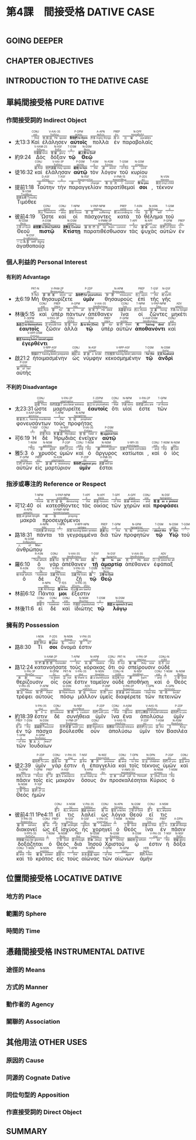 # 第4課　間接受格 DATIVE CASE

```table-of-contents
```




## GOING DEEPER


## CHAPTER OBJECTIVES


## INTRODUCTION TO THE DATIVE CASE


## 單純間接受格 PURE DATIVE

### 作間接受詞的 Indirect Object
- 太13:3 <RUBY><ruby><ruby>Καὶ<rt>- And</rt></ruby><rt><a href='https://bible.fhl.net/new/s.php?N=0&k=02532&m='>καί</a></rt></ruby><rt>CONJ</rt></RUBY>  <RUBY><ruby><ruby><span class='verb'>ἐλάλησεν</span><rt>他說話 He spoke</rt></ruby><rt><a href='https://bible.fhl.net/new/s.php?N=0&k=02980&m='>λαλέω</a></rt></ruby><rt>V-AAI-3S</rt></RUBY>  <RUBY><ruby><ruby>**αὐτοῖς**<rt>**對他們 to them**</rt></ruby><rt><a href='https://bible.fhl.net/new/s.php?N=0&k=00846&m='>αὐτός</a></rt></ruby><rt>P-DPM</rt></RUBY>  <RUBY><ruby><ruby>πολλὰ<rt>許多 many things</rt></ruby><rt><a href='https://bible.fhl.net/new/s.php?N=0&k=04183&m='>πολύς</a></rt></ruby><rt>A-APN</rt></RUBY>  <RUBY><ruby><ruby>ἐν<rt>用 in</rt></ruby><rt><a href='https://bible.fhl.net/new/s.php?N=0&k=01722&m='>ἐν</a></rt></ruby><rt>PREP</rt></RUBY>  <RUBY><ruby><ruby>παραβολαῖς<rt>比喻 parables</rt></ruby><rt><a href='https://bible.fhl.net/new/s.php?N=0&k=03850&m='>παραβολή</a></rt></ruby><rt>N-DPF</rt></RUBY> 
- 約9:24  <RUBY><ruby><ruby><span class='verb'>Δὸς</span><rt>你要歸 Give</rt></ruby><rt><a href='https://bible.fhl.net/new/s.php?N=0&k=01325&m='>δίδωμι</a></rt></ruby><rt>V-AAM-2S</rt></RUBY>  <RUBY><ruby><ruby>δόξαν<rt>榮耀 glory</rt></ruby><rt><a href='https://bible.fhl.net/new/s.php?N=0&k=01391&m='>δόξα</a></rt></ruby><rt>N-ASF</rt></RUBY>  <RUBY><ruby><ruby>**τῷ**<rt>**- -**</rt></ruby><rt><a href='https://bible.fhl.net/new/s.php?N=0&k=03588&m='>ὀ</a></rt></ruby><rt>T-DSM</rt></RUBY>  <RUBY><ruby><ruby>**Θεῷ**<rt>**給上帝 to God!**</rt></ruby><rt><a href='https://bible.fhl.net/new/s.php?N=0&k=02316&m='>θεός</a></rt></ruby><rt>N-DSM</rt></RUBY>  
- 徒16:32 <RUBY><ruby><ruby>καὶ<rt>就 And</rt></ruby><rt><a href='https://bible.fhl.net/new/s.php?N=0&k=02532&m='>καί</a></rt></ruby><rt>CONJ</rt></RUBY>  <RUBY><ruby><ruby><span class='verb'>ἐλάλησαν</span><rt>他們講聽 they spoke</rt></ruby><rt><a href='https://bible.fhl.net/new/s.php?N=0&k=02980&m='>λαλέω</a></rt></ruby><rt>V-AAI-3P</rt></RUBY>  <RUBY><ruby><ruby>**αὐτῷ**<rt>**給他 to him**</rt></ruby><rt><a href='https://bible.fhl.net/new/s.php?N=0&k=00846&m='>αὐτός</a></rt></ruby><rt>P-DSM</rt></RUBY>  <RUBY><ruby><ruby>τὸν<rt>- the</rt></ruby><rt><a href='https://bible.fhl.net/new/s.php?N=0&k=03588&m='>ὀ</a></rt></ruby><rt>T-ASM</rt></RUBY>  <RUBY><ruby><ruby>λόγον<rt>道 word</rt></ruby><rt><a href='https://bible.fhl.net/new/s.php?N=0&k=03056&m='>λόγος</a></rt></ruby><rt>N-ASM</rt></RUBY>  <RUBY><ruby><ruby>τοῦ<rt>- of the</rt></ruby><rt><a href='https://bible.fhl.net/new/s.php?N=0&k=03588&m='>ὀ</a></rt></ruby><rt>T-GSM</rt></RUBY>  <RUBY><ruby><ruby>κυρίου<rt>主 Lord</rt></ruby><rt><a href='https://bible.fhl.net/new/s.php?N=0&k=02962&m='>κύριος</a></rt></ruby><rt>N-GSM</rt></RUBY> 
- 提前1:18  <RUBY><ruby><ruby>Ταύτην<rt>這 This</rt></ruby><rt><a href='https://bible.fhl.net/new/s.php?N=0&k=03778&m='>οὗτος</a></rt></ruby><rt>D-ASF</rt></RUBY>  <RUBY><ruby><ruby>τὴν<rt>- -</rt></ruby><rt><a href='https://bible.fhl.net/new/s.php?N=0&k=03588&m='>ὀ</a></rt></ruby><rt>T-ASF</rt></RUBY>  <RUBY><ruby><ruby>παραγγελίαν<rt>命令 charge</rt></ruby><rt><a href='https://bible.fhl.net/new/s.php?N=0&k=03852&m='>παραγγελία</a></rt></ruby><rt>N-ASF</rt></RUBY>  <RUBY><ruby><ruby><span class='verb'>παρατίθεμαί</span><rt>我交託 I commit</rt></ruby><rt><a href='https://bible.fhl.net/new/s.php?N=0&k=03908&m='>παρατίθημι</a></rt></ruby><rt>V-PMI-1S</rt></RUBY>  <RUBY><ruby><ruby>**σοι**<rt>**你 to you**</rt></ruby><rt><a href='https://bible.fhl.net/new/s.php?N=0&k=04771&m='>σύ</a></rt></ruby><rt>P-2DS</rt></RUBY>  ,  <RUBY><ruby><ruby>τέκνον<rt>我兒 [my] child</rt></ruby><rt><a href='https://bible.fhl.net/new/s.php?N=0&k=05043&m='>τέκνον</a></rt></ruby><rt>N-VSN</rt></RUBY>  <RUBY><ruby><ruby>Τιμόθεε<rt>提摩太啊 Timothy</rt></ruby><rt><a href='https://bible.fhl.net/new/s.php?N=0&k=05095&m='>Τιμόθεος</a></rt></ruby><rt>N-VSM</rt></RUBY> 
- 彼前4:19  <RUBY><ruby><ruby>Ὥστε<rt>所以 Therefore</rt></ruby><rt><a href='https://bible.fhl.net/new/s.php?N=0&k=05620&m='>ὥστε</a></rt></ruby><rt>CONJ</rt></RUBY>  <RUBY><ruby><ruby>καὶ<rt>- also</rt></ruby><rt><a href='https://bible.fhl.net/new/s.php?N=0&k=02532&m='>καί</a></rt></ruby><rt>CONJ</rt></RUBY>  <RUBY><ruby><ruby>οἱ<rt>那些 those</rt></ruby><rt><a href='https://bible.fhl.net/new/s.php?N=0&k=03588&m='>ὀ</a></rt></ruby><rt>T-NPM</rt></RUBY>  <RUBY><ruby><ruby><span class='ptc'>πάσχοντες</span><rt>受苦 suffering</rt></ruby><rt><a href='https://bible.fhl.net/new/s.php?N=0&k=03958&m='>πάσχω</a></rt></ruby><rt>V-PAP-NPM</rt></RUBY>  <RUBY><ruby><ruby>κατὰ<rt>照 according to</rt></ruby><rt><a href='https://bible.fhl.net/new/s.php?N=0&k=02596&m='>κατά</a></rt></ruby><rt>PREP</rt></RUBY>  <RUBY><ruby><ruby>τὸ<rt>- the</rt></ruby><rt><a href='https://bible.fhl.net/new/s.php?N=0&k=03588&m='>ὀ</a></rt></ruby><rt>T-ASN</rt></RUBY>  <RUBY><ruby><ruby>θέλημα<rt>旨意 will</rt></ruby><rt><a href='https://bible.fhl.net/new/s.php?N=0&k=02307&m='>θέλημα</a></rt></ruby><rt>N-ASN</rt></RUBY>  <RUBY><ruby><ruby>τοῦ<rt>- -</rt></ruby><rt><a href='https://bible.fhl.net/new/s.php?N=0&k=03588&m='>ὀ</a></rt></ruby><rt>T-GSM</rt></RUBY>  <RUBY><ruby><ruby>Θεοῦ<rt>上帝 of God</rt></ruby><rt><a href='https://bible.fhl.net/new/s.php?N=0&k=02316&m='>θεός</a></rt></ruby><rt>N-GSM</rt></RUBY>  <RUBY><ruby><ruby>**πιστῷ**<rt>**給信實 to [the] faithful**</rt></ruby><rt><a href='https://bible.fhl.net/new/s.php?N=0&k=04103&m='>πιστός</a></rt></ruby><rt>A-DSM</rt></RUBY>  <RUBY><ruby><ruby>**Κτίστῃ**<rt>**造物主 Creator**</rt></ruby><rt><a href='https://bible.fhl.net/new/s.php?N=0&k=02939&m='>κτίστης</a></rt></ruby><rt>N-DSM</rt></RUBY>  <RUBY><ruby><ruby><span class='verb'>παρατιθέσθωσαν</span><rt>讓他們交 let them commit</rt></ruby><rt><a href='https://bible.fhl.net/new/s.php?N=0&k=03908&m='>παρατίθημι</a></rt></ruby><rt>V-PMM-3P</rt></RUBY>  <RUBY><ruby><ruby>τὰς<rt>- the</rt></ruby><rt><a href='https://bible.fhl.net/new/s.php?N=0&k=03588&m='>ὀ</a></rt></ruby><rt>T-APF</rt></RUBY>  <RUBY><ruby><ruby>ψυχὰς<rt>靈魂 souls</rt></ruby><rt><a href='https://bible.fhl.net/new/s.php?N=0&k=05590&m='>ψυχή</a></rt></ruby><rt>N-APF</rt></RUBY>  <RUBY><ruby><ruby>αὐτῶν<rt>他們 of them</rt></ruby><rt><a href='https://bible.fhl.net/new/s.php?N=0&k=00846&m='>αὐτός</a></rt></ruby><rt>P-GPM</rt></RUBY>  <RUBY><ruby><ruby>ἐν<rt> in</rt></ruby><rt><a href='https://bible.fhl.net/new/s.php?N=0&k=01722&m='>ἐν</a></rt></ruby><rt>PREP</rt></RUBY>  <RUBY><ruby><ruby>ἀγαθοποιΐᾳ<rt>一心為善 well doing</rt></ruby><rt><a href='https://bible.fhl.net/new/s.php?N=0&k=00016&m='>ἀγαθοποιΐα</a></rt></ruby><rt>N-DSF</rt></RUBY>

### 個人利益的 Personal Interest

#### 有利的 Advantage
- 太6:19 <RUBY><ruby><ruby>Μὴ<rt>不 Not</rt></ruby><rt><a href='https://bible.fhl.net/new/s.php?N=0&k=03361&m='>μή</a></rt></ruby><rt>PRT-N</rt></RUBY>  <RUBY><ruby><ruby><span class='verb'>θησαυρίζετε</span><rt>要積蓄 store up</rt></ruby><rt><a href='https://bible.fhl.net/new/s.php?N=0&k=02343&m='>θησαυρίζω</a></rt></ruby><rt>V-PAM-2P</rt></RUBY>  <RUBY><ruby><ruby>**ὑμῖν**<rt>**為你們 for yourselves**</rt></ruby><rt><a href='https://bible.fhl.net/new/s.php?N=0&k=04771&m='>σύ</a></rt></ruby><rt>P-2DP</rt></RUBY>  <RUBY><ruby><ruby>θησαυροὺς<rt>財寶 treasures</rt></ruby><rt><a href='https://bible.fhl.net/new/s.php?N=0&k=02344&m='>θησαυρός</a></rt></ruby><rt>N-APM</rt></RUBY>  <RUBY><ruby><ruby>ἐπὶ<rt>在上 upon</rt></ruby><rt><a href='https://bible.fhl.net/new/s.php?N=0&k=01909&m='>ἐπί</a></rt></ruby><rt>PREP</rt></RUBY>  <RUBY><ruby><ruby>τῆς<rt>- the</rt></ruby><rt><a href='https://bible.fhl.net/new/s.php?N=0&k=03588&m='>ὀ</a></rt></ruby><rt>T-GSF</rt></RUBY>  <RUBY><ruby><ruby>γῆς<rt>地 earth</rt></ruby><rt><a href='https://bible.fhl.net/new/s.php?N=0&k=01093&m='>γῆ</a></rt></ruby><rt>N-GSF</rt></RUBY>  
- 林後5:15  <RUBY><ruby><ruby>καὶ<rt>並且 And</rt></ruby><rt><a href='https://bible.fhl.net/new/s.php?N=0&k=02532&m='>καί</a></rt></ruby><rt>CONJ</rt></RUBY>  <RUBY><ruby><ruby>ὑπὲρ<rt>替 for</rt></ruby><rt><a href='https://bible.fhl.net/new/s.php?N=0&k=05228&m='>ὑπέρ</a></rt></ruby><rt>PREP</rt></RUBY>  <RUBY><ruby><ruby>πάντων<rt>眾人 all</rt></ruby><rt><a href='https://bible.fhl.net/new/s.php?N=0&k=03956&m='>πᾶς</a></rt></ruby><rt>A-GPM</rt></RUBY>  <RUBY><ruby><ruby><span class='verb'>ἀπέθανεν</span><rt>他死了 He died</rt></ruby><rt><a href='https://bible.fhl.net/new/s.php?N=0&k=00599&m='>ἀποθνήσκω</a></rt></ruby><rt>V-AAI-3S</rt></RUBY>    <RUBY><ruby><ruby>ἵνα<rt>為要使 that</rt></ruby><rt><a href='https://bible.fhl.net/new/s.php?N=0&k=02443&m='>ἵνα</a></rt></ruby><rt>CONJ</rt></RUBY>  <RUBY><ruby><ruby>οἱ<rt>的人 those</rt></ruby><rt><a href='https://bible.fhl.net/new/s.php?N=0&k=03588&m='>ὀ</a></rt></ruby><rt>T-NPM</rt></RUBY>  <RUBY><ruby><ruby><span class='ptc'>ζῶντες</span><rt>活著 living</rt></ruby><rt><a href='https://bible.fhl.net/new/s.php?N=0&k=02198&m='>ζάω</a></rt></ruby><rt>V-PAP-NPM</rt></RUBY>  <RUBY><ruby><ruby>μηκέτι<rt>不再 no longer</rt></ruby><rt><a href='https://bible.fhl.net/new/s.php?N=0&k=03371&m='>μηκέτι</a></rt></ruby><rt>ADV</rt></RUBY>  <RUBY><ruby><ruby>**ἑαυτοῖς**<rt>**為自己 to themselves**</rt></ruby><rt><a href='https://bible.fhl.net/new/s.php?N=0&k=01438&m='>ἑαυτοῦ</a></rt></ruby><rt>F-3DPM</rt></RUBY>  <RUBY><ruby><ruby><span class='verb'>ζῶσιν</span><rt>活 should live</rt></ruby><rt><a href='https://bible.fhl.net/new/s.php?N=0&k=02198&m='>ζάω</a></rt></ruby><rt>V-PAS-3P</rt></RUBY>  <RUBY><ruby><ruby>ἀλλὰ<rt>而是 but</rt></ruby><rt><a href='https://bible.fhl.net/new/s.php?N=0&k=00235&m='>ἀλλά</a></rt></ruby><rt>CONJ</rt></RUBY>  <RUBY><ruby><ruby>**τῷ**<rt>**為 to the [One]**</rt></ruby><rt><a href='https://bible.fhl.net/new/s.php?N=0&k=03588&m='>ὀ</a></rt></ruby><rt>T-DSM</rt></RUBY>  <RUBY><ruby><ruby>ὑπὲρ<rt>替 for</rt></ruby><rt><a href='https://bible.fhl.net/new/s.php?N=0&k=05228&m='>ὑπέρ</a></rt></ruby><rt>PREP</rt></RUBY>  <RUBY><ruby><ruby>αὐτῶν<rt>他們 them</rt></ruby><rt><a href='https://bible.fhl.net/new/s.php?N=0&k=00846&m='>αὐτός</a></rt></ruby><rt>P-GPM</rt></RUBY>  <RUBY><ruby><ruby><span class='ptc'>**ἀποθανόντι**</span><rt>**死 having died**</rt></ruby><rt><a href='https://bible.fhl.net/new/s.php?N=0&k=00599&m='>ἀποθνήσκω</a></rt></ruby><rt>V-AAP-DSM</rt></RUBY>  <RUBY><ruby><ruby>καὶ<rt>而 and</rt></ruby><rt><a href='https://bible.fhl.net/new/s.php?N=0&k=02532&m='>καί</a></rt></ruby><rt>CONJ</rt></RUBY>  <RUBY><ruby><ruby><span class='ptc'>**ἐγερθέντι**</span><rt>**復活 having been raised again**</rt></ruby><rt><a href='https://bible.fhl.net/new/s.php?N=0&k=01453&m='>ἐγείρω</a></rt></ruby><rt>V-APP-DSM</rt></RUBY>
- 啟21:2 <RUBY><ruby><ruby><span class='ptc'>ἡτοιμασμένην</span><rt>預備好了 having been prepared</rt></ruby><rt><a href='https://bible.fhl.net/new/s.php?N=0&k=02090&m='>ἑτοιμάζω</a></rt></ruby><rt>V-RPP-ASF</rt></RUBY>  <RUBY><ruby><ruby>ὡς<rt>就如 as</rt></ruby><rt><a href='https://bible.fhl.net/new/s.php?N=0&k=05613&m='>ὡς</a></rt></ruby><rt>CONJ</rt></RUBY>  <RUBY><ruby><ruby>νύμφην<rt>新娘 a bride</rt></ruby><rt><a href='https://bible.fhl.net/new/s.php?N=0&k=03565&m='>νύμφη</a></rt></ruby><rt>N-ASF</rt></RUBY>  <RUBY><ruby><ruby><span class='ptc'>κεκοσμημένην</span><rt>打扮整齊 having been adorned</rt></ruby><rt><a href='https://bible.fhl.net/new/s.php?N=0&k=02885&m='>κοσμέω</a></rt></ruby><rt>V-RPP-ASF</rt></RUBY>  <RUBY><ruby><ruby>**τῷ**<rt>**- for the**</rt></ruby><rt><a href='https://bible.fhl.net/new/s.php?N=0&k=03588&m='>ὀ</a></rt></ruby><rt>T-DSM</rt></RUBY>  <RUBY><ruby><ruby>**ἀνδρὶ**<rt>**丈夫 husband**</rt></ruby><rt><a href='https://bible.fhl.net/new/s.php?N=0&k=00435&m='>ἀνήρ</a></rt></ruby><rt>N-DSM</rt></RUBY>  <RUBY><ruby><ruby>αὐτῆς<rt>她 of her</rt></ruby><rt><a href='https://bible.fhl.net/new/s.php?N=0&k=00846&m='>αὐτός</a></rt></ruby><rt>P-GSF</rt></RUBY>
#### 不利的 Disadvantage
- 太23:31 <RUBY><ruby><ruby>ὥστε<rt>這樣 Thus</rt></ruby><rt><a href='https://bible.fhl.net/new/s.php?N=0&k=05620&m='>ὥστε</a></rt></ruby><rt>CONJ</rt></RUBY>  <RUBY><ruby><ruby><span class='verb'>μαρτυρεῖτε</span><rt>你們見證了 you bear witness</rt></ruby><rt><a href='https://bible.fhl.net/new/s.php?N=0&k=03140&m='>μαρτυρέω</a></rt></ruby><rt>V-PAI-2P</rt></RUBY>  <RUBY><ruby><ruby>**ἑαυτοῖς**<rt>自己 to yourselves</rt></ruby><rt><a href='https://bible.fhl.net/new/s.php?N=0&k=01438&m='>ἑαυτοῦ</a></rt></ruby><rt>F-2DPM</rt></RUBY>  <RUBY><ruby><ruby>ὅτι<rt>- that</rt></ruby><rt><a href='https://bible.fhl.net/new/s.php?N=0&k=03754&m='>ὅτι</a></rt></ruby><rt>CONJ</rt></RUBY>  <RUBY><ruby><ruby>υἱοί<rt>子孫 sons</rt></ruby><rt><a href='https://bible.fhl.net/new/s.php?N=0&k=05207&m='>υἱός</a></rt></ruby><rt>N-NPM</rt></RUBY>  <RUBY><ruby><ruby><span class='verb'>ἐστε</span><rt>你們是 you are</rt></ruby><rt><a href='https://bible.fhl.net/new/s.php?N=0&k=01510&m='>εἰμί</a></rt></ruby><rt>V-PAI-2P</rt></RUBY>  <RUBY><ruby><ruby>τῶν<rt>- of those</rt></ruby><rt><a href='https://bible.fhl.net/new/s.php?N=0&k=03588&m='>ὀ</a></rt></ruby><rt>T-GPM</rt></RUBY>  <RUBY><ruby><ruby><span class='ptc'>φονευσάντων</span><rt>殺害的人 having murdered</rt></ruby><rt><a href='https://bible.fhl.net/new/s.php?N=0&k=05407&m='>φονεύω</a></rt></ruby><rt>V-AAP-GPM</rt></RUBY>  <RUBY><ruby><ruby>τοὺς<rt>- the</rt></ruby><rt><a href='https://bible.fhl.net/new/s.php?N=0&k=03588&m='>ὀ</a></rt></ruby><rt>T-APM</rt></RUBY>  <RUBY><ruby><ruby>προφήτας<rt>先知 prophets</rt></ruby><rt><a href='https://bible.fhl.net/new/s.php?N=0&k=04396&m='>προφήτης</a></rt></ruby><rt>N-APM</rt></RUBY>
- 可6:19 <RUBY><ruby><ruby>Ἡ<rt>- -</rt></ruby><rt><a href='https://bible.fhl.net/new/s.php?N=0&k=03588&m='>ὀ</a></rt></ruby><rt>T-NSF</rt></RUBY>  <RUBY><ruby><ruby>δὲ<rt>於是 And</rt></ruby><rt><a href='https://bible.fhl.net/new/s.php?N=0&k=01161&m='>δέ</a></rt></ruby><rt>CONJ</rt></RUBY>  <RUBY><ruby><ruby>Ἡρῳδιὰς<rt>希羅底 Herodias</rt></ruby><rt><a href='https://bible.fhl.net/new/s.php?N=0&k=02266&m='>Ἡρωδιάς</a></rt></ruby><rt>N-NSF</rt></RUBY>  <RUBY><ruby><ruby><span class='verb'>ἐνεῖχεν</span><rt>懷恨 held it</rt></ruby><rt><a href='https://bible.fhl.net/new/s.php?N=0&k=01758&m='>ἐνέχω</a></rt></ruby><rt>V-IAI-3S</rt></RUBY>  <RUBY><ruby><ruby>**αὐτῷ**<rt>**他 against him**</rt></ruby><rt><a href='https://bible.fhl.net/new/s.php?N=0&k=00846&m='>αὐτός</a></rt></ruby><rt>P-DSM</rt></RUBY>  
- 雅5:3 <RUBY><ruby><ruby>ὁ<rt>- The</rt></ruby><rt><a href='https://bible.fhl.net/new/s.php?N=0&k=03588&m='>ὀ</a></rt></ruby><rt>T-NSM</rt></RUBY>  <RUBY><ruby><ruby>χρυσὸς<rt>金 gold</rt></ruby><rt><a href='https://bible.fhl.net/new/s.php?N=0&k=05557&m='>χρυσός</a></rt></ruby><rt>N-NSM</rt></RUBY>  <RUBY><ruby><ruby>ὑμῶν<rt>你們 of you</rt></ruby><rt><a href='https://bible.fhl.net/new/s.php?N=0&k=04771&m='>σύ</a></rt></ruby><rt>P-2GP</rt></RUBY>  <RUBY><ruby><ruby>καὶ<rt>- and</rt></ruby><rt><a href='https://bible.fhl.net/new/s.php?N=0&k=02532&m='>καί</a></rt></ruby><rt>CONJ</rt></RUBY>  <RUBY><ruby><ruby>ὁ<rt>- the</rt></ruby><rt><a href='https://bible.fhl.net/new/s.php?N=0&k=03588&m='>ὀ</a></rt></ruby><rt>T-NSM</rt></RUBY>  <RUBY><ruby><ruby>ἄργυρος<rt>銀 silver</rt></ruby><rt><a href='https://bible.fhl.net/new/s.php?N=0&k=00696&m='>ἄργυρος</a></rt></ruby><rt>N-NSM</rt></RUBY>  <RUBY><ruby><ruby><span class='verb'>κατίωται</span><rt>生銹了 have corroded</rt></ruby><rt><a href='https://bible.fhl.net/new/s.php?N=0&k=02728&m='>κατιόομαι</a></rt></ruby><rt>V-RPI-3S</rt></RUBY> ,  <RUBY><ruby><ruby>καὶ<rt>- and</rt></ruby><rt><a href='https://bible.fhl.net/new/s.php?N=0&k=02532&m='>καί</a></rt></ruby><rt>CONJ</rt></RUBY>  <RUBY><ruby><ruby>ὁ<rt>- the</rt></ruby><rt><a href='https://bible.fhl.net/new/s.php?N=0&k=03588&m='>ὀ</a></rt></ruby><rt>T-NSM</rt></RUBY>  <RUBY><ruby><ruby>ἰὸς<rt>銹 rust</rt></ruby><rt><a href='https://bible.fhl.net/new/s.php?N=0&k=02447&m='>ἰός</a></rt></ruby><rt>N-NSM</rt></RUBY>  <RUBY><ruby><ruby>αὐτῶν<rt>它們 of them</rt></ruby><rt><a href='https://bible.fhl.net/new/s.php?N=0&k=00846&m='>αὐτός</a></rt></ruby><rt>P-GPM</rt></RUBY>  <RUBY><ruby><ruby>εἰς<rt> for</rt></ruby><rt><a href='https://bible.fhl.net/new/s.php?N=0&k=01519&m='>εἰς</a></rt></ruby><rt>PREP</rt></RUBY>  <RUBY><ruby><ruby>μαρτύριον<rt>證據 a testimony</rt></ruby><rt><a href='https://bible.fhl.net/new/s.php?N=0&k=03142&m='>μαρτύριον</a></rt></ruby><rt>N-ASN</rt></RUBY>  <RUBY><ruby><ruby>**ὑμῖν**<rt>**對你們 against you**</rt></ruby><rt><a href='https://bible.fhl.net/new/s.php?N=0&k=04771&m='>σύ</a></rt></ruby><rt>P-2DP</rt></RUBY>  <RUBY><ruby><ruby><span class='verb'>ἔσται</span><rt>將要 will be</rt></ruby><rt><a href='https://bible.fhl.net/new/s.php?N=0&k=01510&m='>εἰμί</a></rt></ruby><rt>V-FMI-3S</rt></RUBY> 
### 指涉或專注的 Reference or Respect
- 可12:40 <RUBY><ruby><ruby>οἱ<rt>- those</rt></ruby><rt><a href='https://bible.fhl.net/new/s.php?N=0&k=03588&m='>ὀ</a></rt></ruby><rt>T-NPM</rt></RUBY>  <RUBY><ruby><ruby><span class='ptc'>κατεσθίοντες</span><rt>他們侵吞 devouring</rt></ruby><rt><a href='https://bible.fhl.net/new/s.php?N=0&k=02719&m='>κατεσθίω</a></rt></ruby><rt>V-PAP-NPM</rt></RUBY>  <RUBY><ruby><ruby>τὰς<rt>- the</rt></ruby><rt><a href='https://bible.fhl.net/new/s.php?N=0&k=03588&m='>ὀ</a></rt></ruby><rt>T-APF</rt></RUBY>  <RUBY><ruby><ruby>οἰκίας<rt>家産 houses</rt></ruby><rt><a href='https://bible.fhl.net/new/s.php?N=0&k=03614&m='>οἰκία</a></rt></ruby><rt>N-APF</rt></RUBY>  <RUBY><ruby><ruby>τῶν<rt>- of the</rt></ruby><rt><a href='https://bible.fhl.net/new/s.php?N=0&k=03588&m='>ὀ</a></rt></ruby><rt>T-GPF</rt></RUBY>  <RUBY><ruby><ruby>χηρῶν<rt>寡婦 widows</rt></ruby><rt><a href='https://bible.fhl.net/new/s.php?N=0&k=05503&m='>χήρα</a></rt></ruby><rt>A-GPF</rt></RUBY>  <RUBY><ruby><ruby>καὶ<rt>- and</rt></ruby><rt><a href='https://bible.fhl.net/new/s.php?N=0&k=02532&m='>καί</a></rt></ruby><rt>CONJ</rt></RUBY>  <RUBY><ruby><ruby>**προφάσει**<rt>**假意 as a pretext**</rt></ruby><rt><a href='https://bible.fhl.net/new/s.php?N=0&k=04392&m='>πρόφασις</a></rt></ruby><rt>N-DSF</rt></RUBY>  <RUBY><ruby><ruby>μακρὰ<rt>很長 at great length</rt></ruby><rt><a href='https://bible.fhl.net/new/s.php?N=0&k=03117&m='>μακρός</a></rt></ruby><rt>A-APN</rt></RUBY>  <RUBY><ruby><ruby><span class='ptc'>προσευχόμενοι</span><rt>禱告 praying</rt></ruby><rt><a href='https://bible.fhl.net/new/s.php?N=0&k=04336&m='>προσεύχομαι</a></rt></ruby><rt>V-PMP-NPM</rt></RUBY>   
- 路18:31 <RUBY><ruby><ruby>πάντα<rt>一切的事 all things</rt></ruby><rt><a href='https://bible.fhl.net/new/s.php?N=0&k=03956&m='>πᾶς</a></rt></ruby><rt>A-NPN</rt></RUBY>  <RUBY><ruby><ruby>τὰ<rt>- -</rt></ruby><rt><a href='https://bible.fhl.net/new/s.php?N=0&k=03588&m='>ὀ</a></rt></ruby><rt>T-NPN</rt></RUBY>  <RUBY><ruby><ruby><span class='ptc'>γεγραμμένα</span><rt>所寫 having been written</rt></ruby><rt><a href='https://bible.fhl.net/new/s.php?N=0&k=01125&m='>γράφω</a></rt></ruby><rt>V-RPP-NPN</rt></RUBY>  <RUBY><ruby><ruby>διὰ<rt>藉著 by</rt></ruby><rt><a href='https://bible.fhl.net/new/s.php?N=0&k=01223&m='>διά</a></rt></ruby><rt>PREP</rt></RUBY>  <RUBY><ruby><ruby>τῶν<rt>- the</rt></ruby><rt><a href='https://bible.fhl.net/new/s.php?N=0&k=03588&m='>ὀ</a></rt></ruby><rt>T-GPM</rt></RUBY>  <RUBY><ruby><ruby>προφητῶν<rt>先知 prophets</rt></ruby><rt><a href='https://bible.fhl.net/new/s.php?N=0&k=04396&m='>προφήτης</a></rt></ruby><rt>N-GPM</rt></RUBY>  <RUBY><ruby><ruby>**τῷ**<rt>**- about the**</rt></ruby><rt><a href='https://bible.fhl.net/new/s.php?N=0&k=03588&m='>ὀ</a></rt></ruby><rt>T-DSM</rt></RUBY>  <RUBY><ruby><ruby>**Υἱῷ**<rt>**子 Son**</rt></ruby><rt><a href='https://bible.fhl.net/new/s.php?N=0&k=05207&m='>υἱός</a></rt></ruby><rt>N-DSM</rt></RUBY>  <RUBY><ruby><ruby>τοῦ<rt>- -</rt></ruby><rt><a href='https://bible.fhl.net/new/s.php?N=0&k=03588&m='>ὀ</a></rt></ruby><rt>T-GSM</rt></RUBY>  <RUBY><ruby><ruby>ἀνθρώπου<rt>人 of Man</rt></ruby><rt><a href='https://bible.fhl.net/new/s.php?N=0&k=00444&m='>ἄνθρωπος</a></rt></ruby><rt>N-GSM</rt></RUBY>
- 羅6:10 <RUBY><ruby><ruby>ὃ<rt>- That which</rt></ruby><rt><a href='https://bible.fhl.net/new/s.php?N=0&k=03739&m='>ὅς</a></rt></ruby><rt>R-ASN</rt></RUBY>  <RUBY><ruby><ruby>γὰρ<rt>原來 for</rt></ruby><rt><a href='https://bible.fhl.net/new/s.php?N=0&k=01063&m='>γάρ</a></rt></ruby><rt>CONJ</rt></RUBY>  <RUBY><ruby><ruby><span class='verb'>ἀπέθανεν</span><rt>他死了 He died</rt></ruby><rt><a href='https://bible.fhl.net/new/s.php?N=0&k=00599&m='>ἀποθνήσκω</a></rt></ruby><rt>V-AAI-3S</rt></RUBY>    <RUBY><ruby><ruby>**τῇ**<rt>**向 -**</rt></ruby><rt><a href='https://bible.fhl.net/new/s.php?N=0&k=03588&m='>ὀ</a></rt></ruby><rt>T-DSF</rt></RUBY>  <RUBY><ruby><ruby>**ἁμαρτίᾳ**<rt>**罪 to sin**</rt></ruby><rt><a href='https://bible.fhl.net/new/s.php?N=0&k=00266&m='>ἁμαρτία</a></rt></ruby><rt>N-DSF</rt></RUBY>  <RUBY><ruby><ruby><span class='verb'>ἀπέθανεν</span><rt>死了 He died</rt></ruby><rt><a href='https://bible.fhl.net/new/s.php?N=0&k=00599&m='>ἀποθνήσκω</a></rt></ruby><rt>V-AAI-3S</rt></RUBY>  <RUBY><ruby><ruby>ἐφάπαξ<rt>只一次 once for all</rt></ruby><rt><a href='https://bible.fhl.net/new/s.php?N=0&k=02178&m='>ἐφάπαξ</a></rt></ruby><rt>ADV</rt></RUBY>    <RUBY><ruby><ruby>ὃ<rt>他 that which</rt></ruby><rt><a href='https://bible.fhl.net/new/s.php?N=0&k=03739&m='>ὅς</a></rt></ruby><rt>R-ASN</rt></RUBY>  <RUBY><ruby><ruby>δὲ<rt>- however</rt></ruby><rt><a href='https://bible.fhl.net/new/s.php?N=0&k=01161&m='>δέ</a></rt></ruby><rt>CONJ</rt></RUBY>  <RUBY><ruby><ruby><span class='verb'>ζῇ</span><rt>活著 He lives</rt></ruby><rt><a href='https://bible.fhl.net/new/s.php?N=0&k=02198&m='>ζάω</a></rt></ruby><rt>V-PAI-3S</rt></RUBY>    <RUBY><ruby><ruby><span class='verb'>ζῇ</span><rt>活著 He lives</rt></ruby><rt><a href='https://bible.fhl.net/new/s.php?N=0&k=02198&m='>ζάω</a></rt></ruby><rt>V-PAI-3S</rt></RUBY>  <RUBY><ruby><ruby>**τῷ**<rt>**向 -**</rt></ruby><rt><a href='https://bible.fhl.net/new/s.php?N=0&k=03588&m='>ὀ</a></rt></ruby><rt>T-DSM</rt></RUBY>  <RUBY><ruby><ruby>**Θεῷ**<rt>**上帝 to God**</rt></ruby><rt><a href='https://bible.fhl.net/new/s.php?N=0&k=02316&m='>θεός</a></rt></ruby><rt>N-DSM</rt></RUBY>
- 林前6:12   <RUBY><ruby><ruby>Πάντα<rt>凡事 All things</rt></ruby><rt><a href='https://bible.fhl.net/new/s.php?N=0&k=03956&m='>πᾶς</a></rt></ruby><rt>A-NPN</rt></RUBY>  <RUBY><ruby><ruby>**μοι**<rt>**我 to me**</rt></ruby><rt><a href='https://bible.fhl.net/new/s.php?N=0&k=01473&m='>ἐγώ</a></rt></ruby><rt>P-1DS</rt></RUBY>  <RUBY><ruby><ruby><span class='verb'>ἔξεστιν</span><rt>可以做 are lawful</rt></ruby><rt><a href='https://bible.fhl.net/new/s.php?N=0&k=01832&m='>ἔξεστι, ἐξόν</a></rt></ruby><rt>V-PAI-3S</rt></RUBY> 
- 林後11:6  <RUBY><ruby><ruby>εἰ<rt>即使 If</rt></ruby><rt><a href='https://bible.fhl.net/new/s.php?N=0&k=01487&m='>εἰ</a></rt></ruby><rt>CONJ</rt></RUBY>  <RUBY><ruby><ruby>δὲ<rt>- however</rt></ruby><rt><a href='https://bible.fhl.net/new/s.php?N=0&k=01161&m='>δέ</a></rt></ruby><rt>CONJ</rt></RUBY>  <RUBY><ruby><ruby>καὶ<rt>- even</rt></ruby><rt><a href='https://bible.fhl.net/new/s.php?N=0&k=02532&m='>καί</a></rt></ruby><rt>CONJ</rt></RUBY>  <RUBY><ruby><ruby>ἰδιώτης<rt>不擅於 unpolished</rt></ruby><rt><a href='https://bible.fhl.net/new/s.php?N=0&k=02399&m='>ἰδιώτης</a></rt></ruby><rt>N-NSM</rt></RUBY>  <RUBY><ruby><ruby>**τῷ**<rt>**- -**</rt></ruby><rt><a href='https://bible.fhl.net/new/s.php?N=0&k=03588&m='>ὀ</a></rt></ruby><rt>T-DSM</rt></RUBY>  <RUBY><ruby><ruby>**λόγῳ**<rt>**說話 in speech [I am]**</rt></ruby><rt><a href='https://bible.fhl.net/new/s.php?N=0&k=03056&m='>λόγος</a></rt></ruby><rt>N-DSM</rt></RUBY>  

### 擁有的 Possession
- 路8:30   <RUBY><ruby><ruby>Τί<rt>甚麼 What</rt></ruby><rt><a href='https://bible.fhl.net/new/s.php?N=0&k=05101&m='>τίς</a></rt></ruby><rt>I-NSN</rt></RUBY>  <RUBY><ruby><ruby>**σοι**<rt>**你 your**</rt></ruby><rt><a href='https://bible.fhl.net/new/s.php?N=0&k=04771&m='>σύ</a></rt></ruby><rt>P-2DS</rt></RUBY>  <RUBY><ruby><ruby>ὄνομά<rt>名 name</rt></ruby><rt><a href='https://bible.fhl.net/new/s.php?N=0&k=03686&m='>ὄνομα</a></rt></ruby><rt>N-NSN</rt></RUBY>  <RUBY><ruby><ruby><span class='verb'>ἐστιν</span><rt>是 is?</rt></ruby><rt><a href='https://bible.fhl.net/new/s.php?N=0&k=01510&m='>εἰμί</a></rt></ruby><rt>V-PAI-3S</rt></RUBY>   
- 路12:24 <RUBY><ruby><ruby><span class='verb'>κατανοήσατε</span><rt>你們要思想 Consider</rt></ruby><rt><a href='https://bible.fhl.net/new/s.php?N=0&k=02657&m='>κατανοέω</a></rt></ruby><rt>V-AAM-2P</rt></RUBY>  <RUBY><ruby><ruby>τοὺς<rt>- the</rt></ruby><rt><a href='https://bible.fhl.net/new/s.php?N=0&k=03588&m='>ὀ</a></rt></ruby><rt>T-APM</rt></RUBY>  <RUBY><ruby><ruby>κόρακας<rt>烏鴉 ravens</rt></ruby><rt><a href='https://bible.fhl.net/new/s.php?N=0&k=02876&m='>κόραξ</a></rt></ruby><rt>N-APM</rt></RUBY>  <RUBY><ruby><ruby>ὅτι<rt>- that</rt></ruby><rt><a href='https://bible.fhl.net/new/s.php?N=0&k=03754&m='>ὅτι</a></rt></ruby><rt>CONJ</rt></RUBY>  <RUBY><ruby><ruby>οὐ<rt>不 not</rt></ruby><rt><a href='https://bible.fhl.net/new/s.php?N=0&k=03756&m='>οὐ</a></rt></ruby><rt>PRT-N</rt></RUBY>  <RUBY><ruby><ruby><span class='verb'>σπείρουσιν</span><rt>撒種 they sow</rt></ruby><rt><a href='https://bible.fhl.net/new/s.php?N=0&k=04687&m='>σπείρω</a></rt></ruby><rt>V-PAI-3P</rt></RUBY>  <RUBY><ruby><ruby>οὐδὲ<rt>也不 nor</rt></ruby><rt><a href='https://bible.fhl.net/new/s.php?N=0&k=03761&m='>οὐδέ</a></rt></ruby><rt>CONJ-N</rt></RUBY>  <RUBY><ruby><ruby><span class='verb'>θερίζουσιν</span><rt>收割 reap</rt></ruby><rt><a href='https://bible.fhl.net/new/s.php?N=0&k=02325&m='>θερίζω</a></rt></ruby><rt>V-PAI-3P</rt></RUBY>    <RUBY><ruby><ruby>οἷς<rt>- to them</rt></ruby><rt><a href='https://bible.fhl.net/new/s.php?N=0&k=03739&m='>ὅς</a></rt></ruby><rt>R-DPM</rt></RUBY>  <RUBY><ruby><ruby>οὐκ<rt>沒 not</rt></ruby><rt><a href='https://bible.fhl.net/new/s.php?N=0&k=03756&m='>οὐ</a></rt></ruby><rt>PRT-N</rt></RUBY>  <RUBY><ruby><ruby><span class='verb'>ἔστιν</span><rt>有 there is</rt></ruby><rt><a href='https://bible.fhl.net/new/s.php?N=0&k=01510&m='>εἰμί</a></rt></ruby><rt>V-PAI-3S</rt></RUBY>  <RUBY><ruby><ruby>ταμεῖον<rt>倉 a storehouse</rt></ruby><rt><a href='https://bible.fhl.net/new/s.php?N=0&k=05009&m='>ταμεῖον</a></rt></ruby><rt>N-NSN</rt></RUBY>  <RUBY><ruby><ruby>οὐδὲ<rt>也沒有 nor</rt></ruby><rt><a href='https://bible.fhl.net/new/s.php?N=0&k=03761&m='>οὐδέ</a></rt></ruby><rt>CONJ-N</rt></RUBY>  <RUBY><ruby><ruby>ἀποθήκη<rt>庫 barn</rt></ruby><rt><a href='https://bible.fhl.net/new/s.php?N=0&k=00596&m='>ἀποθήκη</a></rt></ruby><rt>N-NSF</rt></RUBY>    <RUBY><ruby><ruby>καὶ<rt>- and</rt></ruby><rt><a href='https://bible.fhl.net/new/s.php?N=0&k=02532&m='>καί</a></rt></ruby><rt>CONJ</rt></RUBY>  <RUBY><ruby><ruby>ὁ<rt>- -</rt></ruby><rt><a href='https://bible.fhl.net/new/s.php?N=0&k=03588&m='>ὀ</a></rt></ruby><rt>T-NSM</rt></RUBY>  <RUBY><ruby><ruby>Θεὸς<rt>上帝 God</rt></ruby><rt><a href='https://bible.fhl.net/new/s.php?N=0&k=02316&m='>θεός</a></rt></ruby><rt>N-NSM</rt></RUBY>  <RUBY><ruby><ruby><span class='verb'>τρέφει</span><rt>養活 feeds</rt></ruby><rt><a href='https://bible.fhl.net/new/s.php?N=0&k=05142&m='>τρέφω</a></rt></ruby><rt>V-PAI-3S</rt></RUBY>  <RUBY><ruby><ruby>αὐτούς<rt>牠們 them</rt></ruby><rt><a href='https://bible.fhl.net/new/s.php?N=0&k=00846&m='>αὐτός</a></rt></ruby><rt>P-APM</rt></RUBY>    <RUBY><ruby><ruby>πόσῳ<rt>多 How much</rt></ruby><rt><a href='https://bible.fhl.net/new/s.php?N=0&k=04214&m='>πόσος</a></rt></ruby><rt>Q-DSN</rt></RUBY>  <RUBY><ruby><ruby>μᾶλλον<rt>更加 more</rt></ruby><rt><a href='https://bible.fhl.net/new/s.php?N=0&k=03123&m='>μᾶλλον</a></rt></ruby><rt>ADV</rt></RUBY>  <RUBY><ruby><ruby>ὑμεῖς<rt>你們 you</rt></ruby><rt><a href='https://bible.fhl.net/new/s.php?N=0&k=04771&m='>σύ</a></rt></ruby><rt>P-2NP</rt></RUBY>  <RUBY><ruby><ruby><span class='verb'>διαφέρετε</span><rt>更貴重 are valuable</rt></ruby><rt><a href='https://bible.fhl.net/new/s.php?N=0&k=01308&m='>διαφέρω</a></rt></ruby><rt>V-PAI-2P</rt></RUBY>  <RUBY><ruby><ruby>τῶν<rt>- than the</rt></ruby><rt><a href='https://bible.fhl.net/new/s.php?N=0&k=03588&m='>ὀ</a></rt></ruby><rt>T-GPN</rt></RUBY>  <RUBY><ruby><ruby>πετεινῶν<rt>飛鳥 birds!</rt></ruby><rt><a href='https://bible.fhl.net/new/s.php?N=0&k=04071&m='>πετεινός</a></rt></ruby><rt>A-GPN</rt></RUBY>

- 約18:39 <RUBY><ruby><ruby><span class='verb'>ἔστιν</span><rt>有 It is</rt></ruby><rt><a href='https://bible.fhl.net/new/s.php?N=0&k=01510&m='>εἰμί</a></rt></ruby><rt>V-PAI-3S</rt></RUBY>  <RUBY><ruby><ruby>δὲ<rt>但 however</rt></ruby><rt><a href='https://bible.fhl.net/new/s.php?N=0&k=01161&m='>δέ</a></rt></ruby><rt>CONJ</rt></RUBY>  <RUBY><ruby><ruby>συνήθεια<rt>慣例 a custom</rt></ruby><rt><a href='https://bible.fhl.net/new/s.php?N=0&k=04914&m='>συνήθεια</a></rt></ruby><rt>N-NSF</rt></RUBY>  <RUBY><ruby><ruby>ὑμῖν<rt>你們 with you</rt></ruby><rt><a href='https://bible.fhl.net/new/s.php?N=0&k=04771&m='>σύ</a></rt></ruby><rt>P-2DP</rt></RUBY>  <RUBY><ruby><ruby>ἵνα<rt>- that</rt></ruby><rt><a href='https://bible.fhl.net/new/s.php?N=0&k=02443&m='>ἵνα</a></rt></ruby><rt>CONJ</rt></RUBY>  <RUBY><ruby><ruby>ἕνα<rt>一個 one</rt></ruby><rt><a href='https://bible.fhl.net/new/s.php?N=0&k=01520&m='>εἷς</a></rt></ruby><rt>A-ASM</rt></RUBY>  <RUBY><ruby><ruby><span class='verb'>ἀπολύσω</span><rt>我可以釋放 I should release</rt></ruby><rt><a href='https://bible.fhl.net/new/s.php?N=0&k=00630&m='>ἀπολύω</a></rt></ruby><rt>V-AAS-1S</rt></RUBY>  <RUBY><ruby><ruby>ὑμῖν<rt>給你們 to you</rt></ruby><rt><a href='https://bible.fhl.net/new/s.php?N=0&k=04771&m='>σύ</a></rt></ruby><rt>P-2DP</rt></RUBY>  <RUBY><ruby><ruby>ἐν<rt>在 at</rt></ruby><rt><a href='https://bible.fhl.net/new/s.php?N=0&k=01722&m='>ἐν</a></rt></ruby><rt>PREP</rt></RUBY>  <RUBY><ruby><ruby>τῷ<rt>- the</rt></ruby><rt><a href='https://bible.fhl.net/new/s.php?N=0&k=03588&m='>ὀ</a></rt></ruby><rt>T-DSN</rt></RUBY>  <RUBY><ruby><ruby>πάσχα<rt>逾越節 Passover</rt></ruby><rt><a href='https://bible.fhl.net/new/s.php?N=0&k=03957&m='>πάσχα</a></rt></ruby><rt>N-DSN</rt></RUBY>    <RUBY><ruby><ruby><span class='verb'>βούλεσθε</span><rt>你們想要 wish you</rt></ruby><rt><a href='https://bible.fhl.net/new/s.php?N=0&k=01014&m='>βούλομαι</a></rt></ruby><rt>V-PMI-2P</rt></RUBY>  <RUBY><ruby><ruby>οὖν<rt>那麼 therefore</rt></ruby><rt><a href='https://bible.fhl.net/new/s.php?N=0&k=03767&m='>οὖν</a></rt></ruby><rt>CONJ</rt></RUBY>  <RUBY><ruby><ruby><span class='verb'>ἀπολύσω</span><rt>我釋放 I should release</rt></ruby><rt><a href='https://bible.fhl.net/new/s.php?N=0&k=00630&m='>ἀπολύω</a></rt></ruby><rt>V-AAS-1S</rt></RUBY>  <RUBY><ruby><ruby>ὑμῖν<rt>給你們 to you</rt></ruby><rt><a href='https://bible.fhl.net/new/s.php?N=0&k=04771&m='>σύ</a></rt></ruby><rt>P-2DP</rt></RUBY>  <RUBY><ruby><ruby>τὸν<rt>這 the</rt></ruby><rt><a href='https://bible.fhl.net/new/s.php?N=0&k=03588&m='>ὀ</a></rt></ruby><rt>T-ASM</rt></RUBY>  <RUBY><ruby><ruby>Βασιλέα<rt>王 King</rt></ruby><rt><a href='https://bible.fhl.net/new/s.php?N=0&k=00935&m='>βασιλεύς</a></rt></ruby><rt>N-ASM</rt></RUBY>  <RUBY><ruby><ruby>τῶν<rt>- of the</rt></ruby><rt><a href='https://bible.fhl.net/new/s.php?N=0&k=03588&m='>ὀ</a></rt></ruby><rt>T-GPM</rt></RUBY>  <RUBY><ruby><ruby>Ἰουδαίων<rt>猶太人 Jews?</rt></ruby><rt><a href='https://bible.fhl.net/new/s.php?N=0&k=02453&m='>Ἰουδαῖος</a></rt></ruby><rt>A-GPM</rt></RUBY>

- 徒2:39 <RUBY><ruby><ruby>ὑμῖν<rt>給你們 To you</rt></ruby><rt><a href='https://bible.fhl.net/new/s.php?N=0&k=04771&m='>σύ</a></rt></ruby><rt>P-2DP</rt></RUBY>  <RUBY><ruby><ruby>γάρ<rt>因為 for</rt></ruby><rt><a href='https://bible.fhl.net/new/s.php?N=0&k=01063&m='>γάρ</a></rt></ruby><rt>CONJ</rt></RUBY>  <RUBY><ruby><ruby><span class='verb'>ἐστιν</span><rt>是 is</rt></ruby><rt><a href='https://bible.fhl.net/new/s.php?N=0&k=01510&m='>εἰμί</a></rt></ruby><rt>V-PAI-3S</rt></RUBY>  <RUBY><ruby><ruby>ἡ<rt>這 the</rt></ruby><rt><a href='https://bible.fhl.net/new/s.php?N=0&k=03588&m='>ὀ</a></rt></ruby><rt>T-NSF</rt></RUBY>  <RUBY><ruby><ruby>ἐπαγγελία<rt>應許 promise</rt></ruby><rt><a href='https://bible.fhl.net/new/s.php?N=0&k=01860&m='>ἐπαγγελία</a></rt></ruby><rt>N-NSF</rt></RUBY>  <RUBY><ruby><ruby>καὶ<rt>和 and</rt></ruby><rt><a href='https://bible.fhl.net/new/s.php?N=0&k=02532&m='>καί</a></rt></ruby><rt>CONJ</rt></RUBY>  <RUBY><ruby><ruby>τοῖς<rt>- to the</rt></ruby><rt><a href='https://bible.fhl.net/new/s.php?N=0&k=03588&m='>ὀ</a></rt></ruby><rt>T-DPN</rt></RUBY>  <RUBY><ruby><ruby>τέκνοις<rt>兒女 children</rt></ruby><rt><a href='https://bible.fhl.net/new/s.php?N=0&k=05043&m='>τέκνον</a></rt></ruby><rt>N-DPN</rt></RUBY>  <RUBY><ruby><ruby>ὑμῶν<rt>你們 of you</rt></ruby><rt><a href='https://bible.fhl.net/new/s.php?N=0&k=04771&m='>σύ</a></rt></ruby><rt>P-2GP</rt></RUBY>  <RUBY><ruby><ruby>καὶ<rt>並且 and</rt></ruby><rt><a href='https://bible.fhl.net/new/s.php?N=0&k=02532&m='>καί</a></rt></ruby><rt>CONJ</rt></RUBY>  <RUBY><ruby><ruby>πᾶσιν<rt>所有人 to all</rt></ruby><rt><a href='https://bible.fhl.net/new/s.php?N=0&k=03956&m='>πᾶς</a></rt></ruby><rt>A-DPM</rt></RUBY>  <RUBY><ruby><ruby>τοῖς<rt>- those</rt></ruby><rt><a href='https://bible.fhl.net/new/s.php?N=0&k=03588&m='>ὀ</a></rt></ruby><rt>T-DPM</rt></RUBY>  <RUBY><ruby><ruby>εἰς<rt>在 at</rt></ruby><rt><a href='https://bible.fhl.net/new/s.php?N=0&k=01519&m='>εἰς</a></rt></ruby><rt>PREP</rt></RUBY>  <RUBY><ruby><ruby>μακρὰν<rt>遠方 a distance</rt></ruby><rt><a href='https://bible.fhl.net/new/s.php?N=0&k=03117&m='>μακρός</a></rt></ruby><rt>A-ASF</rt></RUBY>    <RUBY><ruby><ruby>ὅσους<rt>凡 as many as</rt></ruby><rt><a href='https://bible.fhl.net/new/s.php?N=0&k=03745&m='>ὅσος</a></rt></ruby><rt>K-APM</rt></RUBY>  <RUBY><ruby><ruby>ἂν<rt>- -</rt></ruby><rt><a href='https://bible.fhl.net/new/s.php?N=0&k=00302&m='>ἄν</a></rt></ruby><rt>PRT</rt></RUBY>  <RUBY><ruby><ruby><span class='verb'>προσκαλέσηται</span><rt>召來 shall call to Himself</rt></ruby><rt><a href='https://bible.fhl.net/new/s.php?N=0&k=04341&m='>προσκαλέω</a></rt></ruby><rt>V-AMS-3S</rt></RUBY>  <RUBY><ruby><ruby>Κύριος<rt>主 [the] Lord</rt></ruby><rt><a href='https://bible.fhl.net/new/s.php?N=0&k=02962&m='>κύριος</a></rt></ruby><rt>N-NSM</rt></RUBY>  <RUBY><ruby><ruby>ὁ<rt>- the</rt></ruby><rt><a href='https://bible.fhl.net/new/s.php?N=0&k=03588&m='>ὀ</a></rt></ruby><rt>T-NSM</rt></RUBY>  <RUBY><ruby><ruby>Θεὸς<rt>上帝 God</rt></ruby><rt><a href='https://bible.fhl.net/new/s.php?N=0&k=02316&m='>θεός</a></rt></ruby><rt>N-NSM</rt></RUBY>  <RUBY><ruby><ruby>ἡμῶν<rt>我們 of us</rt></ruby><rt><a href='https://bible.fhl.net/new/s.php?N=0&k=01473&m='>ἐγώ</a></rt></ruby><rt>P-1GP</rt></RUBY>

- 彼前4:11 1Pe4:11  <RUBY><ruby><ruby>εἴ<rt>若 if</rt></ruby><rt><a href='https://bible.fhl.net/new/s.php?N=0&k=01487&m='>εἰ</a></rt></ruby><rt>CONJ</rt></RUBY>  <RUBY><ruby><ruby>τις<rt>有人 anyone</rt></ruby><rt><a href='https://bible.fhl.net/new/s.php?N=0&k=05100&m='>τις</a></rt></ruby><rt>X-NSM</rt></RUBY>  <RUBY><ruby><ruby><span class='verb'>λαλεῖ</span><rt>講道 speaks</rt></ruby><rt><a href='https://bible.fhl.net/new/s.php?N=0&k=02980&m='>λαλέω</a></rt></ruby><rt>V-PAI-3S</rt></RUBY>    <RUBY><ruby><ruby>ὡς<rt>按 as</rt></ruby><rt><a href='https://bible.fhl.net/new/s.php?N=0&k=05613&m='>ὡς</a></rt></ruby><rt>CONJ</rt></RUBY>  <RUBY><ruby><ruby>λόγια<rt>聖言 oracles</rt></ruby><rt><a href='https://bible.fhl.net/new/s.php?N=0&k=03051&m='>λόγιον</a></rt></ruby><rt>N-APN</rt></RUBY>  <RUBY><ruby><ruby>Θεοῦ<rt>上帝 of God</rt></ruby><rt><a href='https://bible.fhl.net/new/s.php?N=0&k=02316&m='>θεός</a></rt></ruby><rt>N-GSM</rt></RUBY>    <RUBY><ruby><ruby>εἴ<rt>若 if</rt></ruby><rt><a href='https://bible.fhl.net/new/s.php?N=0&k=01487&m='>εἰ</a></rt></ruby><rt>CONJ</rt></RUBY>  <RUBY><ruby><ruby>τις<rt>有人 anyone</rt></ruby><rt><a href='https://bible.fhl.net/new/s.php?N=0&k=05100&m='>τις</a></rt></ruby><rt>X-NSM</rt></RUBY>  <RUBY><ruby><ruby><span class='verb'>διακονεῖ</span><rt>服侍 serves</rt></ruby><rt><a href='https://bible.fhl.net/new/s.php?N=0&k=01247&m='>διακονέω</a></rt></ruby><rt>V-PAI-3S</rt></RUBY>    <RUBY><ruby><ruby>ὡς<rt>按 as</rt></ruby><rt><a href='https://bible.fhl.net/new/s.php?N=0&k=05613&m='>ὡς</a></rt></ruby><rt>CONJ</rt></RUBY>  <RUBY><ruby><ruby>ἐξ<rt>- of</rt></ruby><rt><a href='https://bible.fhl.net/new/s.php?N=0&k=01537&m='>ἐκ</a></rt></ruby><rt>PREP</rt></RUBY>  <RUBY><ruby><ruby>ἰσχύος<rt>力量 strength</rt></ruby><rt><a href='https://bible.fhl.net/new/s.php?N=0&k=02479&m='>ἰσχύς</a></rt></ruby><rt>N-GSF</rt></RUBY>  <RUBY><ruby><ruby>ἧς<rt>- which</rt></ruby><rt><a href='https://bible.fhl.net/new/s.php?N=0&k=03739&m='>ὅς</a></rt></ruby><rt>R-GSF</rt></RUBY>  <RUBY><ruby><ruby><span class='verb'>χορηγεῖ</span><rt>賜 supplies</rt></ruby><rt><a href='https://bible.fhl.net/new/s.php?N=0&k=05524&m='>χορηγέω</a></rt></ruby><rt>V-PAI-3S</rt></RUBY>  <RUBY><ruby><ruby>ὁ<rt>- -</rt></ruby><rt><a href='https://bible.fhl.net/new/s.php?N=0&k=03588&m='>ὀ</a></rt></ruby><rt>T-NSM</rt></RUBY>  <RUBY><ruby><ruby>Θεός<rt>上帝 God</rt></ruby><rt><a href='https://bible.fhl.net/new/s.php?N=0&k=02316&m='>θεός</a></rt></ruby><rt>N-NSM</rt></RUBY>    <RUBY><ruby><ruby>ἵνα<rt>好讓 so that</rt></ruby><rt><a href='https://bible.fhl.net/new/s.php?N=0&k=02443&m='>ἵνα</a></rt></ruby><rt>CONJ</rt></RUBY>  <RUBY><ruby><ruby>ἐν<rt>在上 in</rt></ruby><rt><a href='https://bible.fhl.net/new/s.php?N=0&k=01722&m='>ἐν</a></rt></ruby><rt>PREP</rt></RUBY>  <RUBY><ruby><ruby>πᾶσιν<rt>凡事 all things</rt></ruby><rt><a href='https://bible.fhl.net/new/s.php?N=0&k=03956&m='>πᾶς</a></rt></ruby><rt>A-DPN</rt></RUBY>  <RUBY><ruby><ruby><span class='verb'>δοξάζηται</span><rt>得榮耀 may be glorified</rt></ruby><rt><a href='https://bible.fhl.net/new/s.php?N=0&k=01392&m='>δοξάζω</a></rt></ruby><rt>V-PPS-3S</rt></RUBY>  <RUBY><ruby><ruby>ὁ<rt>- -</rt></ruby><rt><a href='https://bible.fhl.net/new/s.php?N=0&k=03588&m='>ὀ</a></rt></ruby><rt>T-NSM</rt></RUBY>  <RUBY><ruby><ruby>Θεὸς<rt>上帝 God</rt></ruby><rt><a href='https://bible.fhl.net/new/s.php?N=0&k=02316&m='>θεός</a></rt></ruby><rt>N-NSM</rt></RUBY>  <RUBY><ruby><ruby>διὰ<rt>因 through</rt></ruby><rt><a href='https://bible.fhl.net/new/s.php?N=0&k=01223&m='>διά</a></rt></ruby><rt>PREP</rt></RUBY>  <RUBY><ruby><ruby>Ἰησοῦ<rt>耶穌 Jesus</rt></ruby><rt><a href='https://bible.fhl.net/new/s.php?N=0&k=02424&m='>Ἰησοῦς</a></rt></ruby><rt>N-GSM</rt></RUBY>  <RUBY><ruby><ruby>Χριστοῦ<rt>基督 Christ</rt></ruby><rt><a href='https://bible.fhl.net/new/s.php?N=0&k=05547&m='>Χριστός</a></rt></ruby><rt>N-GSM</rt></RUBY>  <RUBY><ruby><ruby>ᾧ<rt>歸給他 to whom</rt></ruby><rt><a href='https://bible.fhl.net/new/s.php?N=0&k=03739&m='>ὅς</a></rt></ruby><rt>R-DSM</rt></RUBY>  <RUBY><ruby><ruby><span class='verb'>ἐστιν</span><rt>- be</rt></ruby><rt><a href='https://bible.fhl.net/new/s.php?N=0&k=01510&m='>εἰμί</a></rt></ruby><rt>V-PAI-3S</rt></RUBY>  <RUBY><ruby><ruby>ἡ<rt>- the</rt></ruby><rt><a href='https://bible.fhl.net/new/s.php?N=0&k=03588&m='>ὀ</a></rt></ruby><rt>T-NSF</rt></RUBY>  <RUBY><ruby><ruby>δόξα<rt>榮耀 glory</rt></ruby><rt><a href='https://bible.fhl.net/new/s.php?N=0&k=01391&m='>δόξα</a></rt></ruby><rt>N-NSF</rt></RUBY>  <RUBY><ruby><ruby>καὶ<rt>和 and</rt></ruby><rt><a href='https://bible.fhl.net/new/s.php?N=0&k=02532&m='>καί</a></rt></ruby><rt>CONJ</rt></RUBY>  <RUBY><ruby><ruby>τὸ<rt>- the</rt></ruby><rt><a href='https://bible.fhl.net/new/s.php?N=0&k=03588&m='>ὀ</a></rt></ruby><rt>T-NSN</rt></RUBY>  <RUBY><ruby><ruby>κράτος<rt>權能 power</rt></ruby><rt><a href='https://bible.fhl.net/new/s.php?N=0&k=02904&m='>κράτος</a></rt></ruby><rt>N-NSN</rt></RUBY>  <RUBY><ruby><ruby>εἰς<rt>直到 to</rt></ruby><rt><a href='https://bible.fhl.net/new/s.php?N=0&k=01519&m='>εἰς</a></rt></ruby><rt>PREP</rt></RUBY>  <RUBY><ruby><ruby>τοὺς<rt>- the</rt></ruby><rt><a href='https://bible.fhl.net/new/s.php?N=0&k=03588&m='>ὀ</a></rt></ruby><rt>T-APM</rt></RUBY>  <RUBY><ruby><ruby>αἰῶνας<rt>永永遠遠 ages</rt></ruby><rt><a href='https://bible.fhl.net/new/s.php?N=0&k=00165&m='>αἰών</a></rt></ruby><rt>N-APM</rt></RUBY>  <RUBY><ruby><ruby>τῶν<rt>- of the</rt></ruby><rt><a href='https://bible.fhl.net/new/s.php?N=0&k=03588&m='>ὀ</a></rt></ruby><rt>T-GPM</rt></RUBY>  <RUBY><ruby><ruby>αἰώνων<rt>- ages</rt></ruby><rt><a href='https://bible.fhl.net/new/s.php?N=0&k=00165&m='>αἰών</a></rt></ruby><rt>N-GPM</rt></RUBY>    <RUBY><ruby><ruby>ἀμήν<rt>阿們 Amen</rt></ruby><rt><a href='https://bible.fhl.net/new/s.php?N=0&k=00281&m='>ἀμήν</a></rt></ruby><rt>HEB</rt></RUBY>
## 位置間接受格 LOCATIVE DATIVE

### 地方的 Place


### 範圍的 Sphere


### 時間的 Time

## 憑藉間接受格 INSTRUMENTAL DATIVE

### 途徑的 Means


### 方式的 Manner


### 動作者的 Agency


### 關聯的 Association


## 其他用法 OTHER USES

### 原因的 Cause


### 同源的 Cognate Dative


### 同位句型的 Apposition


### 作直接受詞的 Direct Object

## SUMMARY

